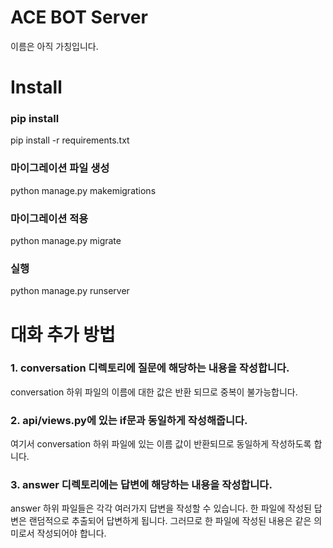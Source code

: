 # ACE BOT Server
이름은 아직 가칭입니다.

# Install
### pip install
pip install -r requirements.txt
### 마이그레이션 파일 생성
python manage.py makemigrations
### 마이그레이션 적용
python manage.py migrate
### 실행
python manage.py runserver

# 대화 추가 방법
### 1. conversation 디렉토리에 질문에 해당하는 내용을 작성합니다.
conversation 하위 파일의 이름에 대한 값은 반환 되므로 중복이 불가능합니다.
### 2. api/views.py에 있는 if문과 동일하게 작성해줍니다.
여기서 conversation 하위 파일에 있는 이름 값이 반환되므로 동일하게 작성하도록 합니다.
### 3. answer 디렉토리에는 답변에 해당하는 내용을 작성합니다.
answer 하위 파일들은 각각 여러가지 답변을 작성할 수 있습니다.
한 파일에 작성된 답변은 랜덤적으로 추출되어 답변하게 됩니다. 그러므로 한 파일에 작성된 내용은 같은 의미로서 작성되어야 합니다.
